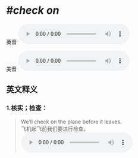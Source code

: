 # ***\#check on*** 
英音
<audio src="./media/check on1_AAC.aac" controls="controls"></audio>

美音
<audio src="./media/check on2_AAC.aac" controls="controls"></audio>



  

英文释义
---
### 1.**核实；检查：**  

 > We’ll check on the plane before it leaves.  
 > 飞机起飞前我们要进行检查。    
<audio src="./media/9-check.aac" controls="controls"></audio>


